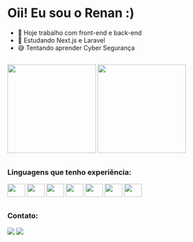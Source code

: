 # Oii! Eu sou o Renan :)

- 🔭 Hoje trabalho com front-end e back-end
- 🌱 Estudando Next.js e Laravel
- 😅 Tentando aprender Cyber Segurança

##
<div>
  <img height="200em" src="https://github-readme-stats.vercel.app/api?username=renanpmatos&show_icons=true&theme=aura">
  <img height="200em" width="200em" src="https://github-readme-stats.vercel.app/api/top-langs/?username=renanpmatos&langs_count=14&theme=aura">
</div>

##
### Linguagens que tenho experiência:

<div style="display: inline-block">
  <img height="30" width="40" src="https://cdn.jsdelivr.net/gh/devicons/devicon/icons/javascript/javascript-original.svg">
  <img height="30" width="40" src="https://cdn.jsdelivr.net/gh/devicons/devicon/icons/react/react-original.svg">
  <img height="30" width="40" src="https://cdn.jsdelivr.net/gh/devicons/devicon/icons/html5/html5-original.svg">
  <img height="30" width="40" src="https://cdn.jsdelivr.net/gh/devicons/devicon/icons/css3/css3-original.svg">
  <img height="30" width="40" src="https://cdn.jsdelivr.net/gh/devicons/devicon/icons/python/python-original.svg">
  <img height="30" width="40" src="https://cdn.jsdelivr.net/gh/devicons/devicon/icons/java/java-original.svg">
  <img height="30" width="40" src="https://cdn.jsdelivr.net/gh/devicons/devicon/icons/php/php-original.svg">
</div>

##
### Contato:

<div>
  <a href="mailto:renan.p.matos1@gmail.com"><img src="https://img.shields.io/badge/Gmail-D14836?style=for-the-badge&logo=gmail&logoColor=white"></a>
  <a href="https://www.linkedin.com/in/renan-matos-916441261/"><img src="https://img.shields.io/badge/LinkedIn-0077B5?style=for-the-badge&logo=linkedin&logoColor=white"></a>
</div>
